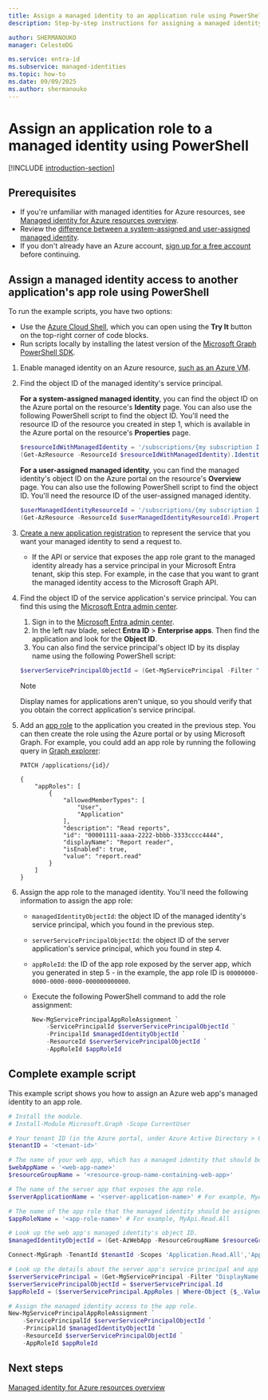 ```yaml
---
title: Assign a managed identity to an application role using PowerShell
description: Step-by-step instructions for assigning a managed identity access to another application's role using PowerShell.

author: SHERMANOUKO
manager: CelesteDG

ms.service: entra-id
ms.subservice: managed-identities
ms.topic: how-to
ms.date: 09/09/2025
ms.author: shermanouko
---
```


# Assign an application role to a managed identity using PowerShell

[!INCLUDE [introduction-section](./includes/assign-app-role-to-managed-identity-intro.md)]

## Prerequisites

- If you're unfamiliar with managed identities for Azure resources, see [Managed identity for Azure resources overview](../overview.md). 
- Review the [difference between a system-assigned and user-assigned managed identity](/azure/logic-apps/authenticate-with-managed-identity).
- If you don't already have an Azure account, [sign up for a free account](https://azure.microsoft.com/free/) before continuing.

## Assign a managed identity access to another application's app role using PowerShell

To run the example scripts, you have two options:

- Use the [Azure Cloud Shell](/azure/cloud-shell/overview), which you can open using the **Try It** button on the top-right corner of code blocks.
- Run scripts locally by installing the latest version of the [Microsoft Graph PowerShell SDK](/powershell/microsoftgraph/get-started).

1. Enable managed identity on an Azure resource, [such as an Azure VM](~/identity/managed-identities-azure-resources/how-to-configure-managed-identities.md).

1. Find the object ID of the managed identity's service principal.

    **For a system-assigned managed identity**, you can find the object ID on the Azure portal on the resource's **Identity** page. You can also use the following PowerShell script to find the object ID. You'll need the resource ID of the resource you created in step 1, which is available in the Azure portal on the resource's **Properties** page.

    ```powershell
    $resourceIdWithManagedIdentity = '/subscriptions/{my subscription ID}/resourceGroups/{my resource group name}/providers/Microsoft.Compute/virtualMachines/{my virtual machine name}'
    (Get-AzResource -ResourceId $resourceIdWithManagedIdentity).Identity.PrincipalId
    ```

    **For a user-assigned managed identity**, you can find the managed identity's object ID on the Azure portal on the resource's **Overview** page. You can also use the following PowerShell script to find the object ID. You'll need the resource ID of the user-assigned managed identity.

    ```powershell
    $userManagedIdentityResourceId = '/subscriptions/{my subscription ID}/resourceGroups/{my resource group name}/providers/Microsoft.ManagedIdentity/userAssignedIdentities/{my managed identity name}'
    (Get-AzResource -ResourceId $userManagedIdentityResourceId).Properties.PrincipalId
    ```

1. [Create a new application registration](/entra/identity-platform/quickstart-register-app) to represent the service that you want your managed identity to send a request to. 
   - If the API or service that exposes the app role grant to the managed identity already has a service principal in your Microsoft Entra tenant, skip this step. For example, in the case that you want to grant the managed identity access to the Microsoft Graph API.

1. Find the object ID of the service application's service principal. You can find this using the [Microsoft Entra admin center](https://entra.microsoft.com/). 
   1. Sign in to the [Microsoft Entra admin center](https://entra.microsoft.com/). 
   1. In the left nav blade, select **Entra ID** > **Enterprise apps**. Then find the application and look for the **Object ID**. 
   1. You can also find the service principal's object ID by its display name using the following PowerShell script:

    ```powershell
    $serverServicePrincipalObjectId = (Get-MgServicePrincipal -Filter "DisplayName eq '$applicationName'").Id
    ```

    > [!NOTE]
    > Display names for applications aren't unique, so you should verify that you obtain the correct application's service principal.

1. Add an [app role](~/identity-platform/howto-add-app-roles-in-apps.md) to the application you created in the previous step. You can then create the role using the Azure portal or by using Microsoft Graph. 
   For example, you could add an app role by running the following query in [Graph explorer](https://developer.microsoft.com/graph/graph-explorer):

    ```http
    PATCH /applications/{id}/

    {
        "appRoles": [
            {
                "allowedMemberTypes": [
                    "User",
                    "Application"
                ],
                "description": "Read reports",
                "id": "00001111-aaaa-2222-bbbb-3333cccc4444",
                "displayName": "Report reader",
                "isEnabled": true,
                "value": "report.read"
            }
        ]
    }
    ```

1. Assign the app role to the managed identity. You'll need the following information to assign the app role:
    - `managedIdentityObjectId`: the object ID of the managed identity's service principal, which you found in the previous step.
    - `serverServicePrincipalObjectId`: the object ID of the server application's service principal, which you found in step 4.
    - `appRoleId`: the ID of the app role exposed by the server app, which you generated in step 5 - in the example, the app role ID is `00000000-0000-0000-0000-000000000000`.
   
    - Execute the following PowerShell command to add the role assignment:

        ```powershell
        New-MgServicePrincipalAppRoleAssignment `
            -ServicePrincipalId $serverServicePrincipalObjectId `
            -PrincipalId $managedIdentityObjectId `
            -ResourceId $serverServicePrincipalObjectId `
            -AppRoleId $appRoleId
        ```

## Complete example script

This example script shows you how to assign an Azure web app's managed identity to an app role.

```powershell
# Install the module.
# Install-Module Microsoft.Graph -Scope CurrentUser

# Your tenant ID (in the Azure portal, under Azure Active Directory > Overview).
$tenantID = '<tenant-id>'

# The name of your web app, which has a managed identity that should be assigned to the server app's app role.
$webAppName = '<web-app-name>'
$resourceGroupName = '<resource-group-name-containing-web-app>'

# The name of the server app that exposes the app role.
$serverApplicationName = '<server-application-name>' # For example, MyApi

# The name of the app role that the managed identity should be assigned to.
$appRoleName = '<app-role-name>' # For example, MyApi.Read.All

# Look up the web app's managed identity's object ID.
$managedIdentityObjectId = (Get-AzWebApp -ResourceGroupName $resourceGroupName -Name $webAppName).identity.principalid

Connect-MgGraph -TenantId $tenantId -Scopes 'Application.Read.All','Application.ReadWrite.All','AppRoleAssignment.ReadWrite.All','Directory.AccessAsUser.All','Directory.Read.All','Directory.ReadWrite.All'

# Look up the details about the server app's service principal and app role.
$serverServicePrincipal = (Get-MgServicePrincipal -Filter "DisplayName eq '$serverApplicationName'")
$serverServicePrincipalObjectId = $serverServicePrincipal.Id
$appRoleId = ($serverServicePrincipal.AppRoles | Where-Object {$_.Value -eq $appRoleName }).Id

# Assign the managed identity access to the app role.
New-MgServicePrincipalAppRoleAssignment `
    -ServicePrincipalId $serverServicePrincipalObjectId `
    -PrincipalId $managedIdentityObjectId `
    -ResourceId $serverServicePrincipalObjectId `
    -AppRoleId $appRoleId
```

## Next steps

[Managed identity for Azure resources overview](./overview.md)
